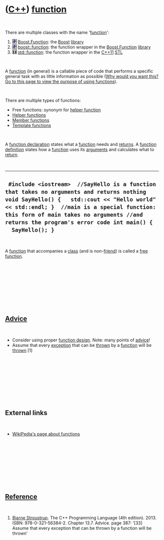
 

 

 

 

 

([C++](Cpp.md)) [function](CppFunction.md)
============================================

 

There are multiple classes with the name '[function](CppFunction.md)':

1.  ![Boost](PicBoost.png) [Boost.Function](CppBoostFunction.md): the
    [Boost](CppBoost.md) [library](CppLibrary.md)
2.  ![Boost](PicBoost.png) [boost::function](CppBoostFunction.md): the
    function wrapper in the [Boost.Function](CppBoostFunction.md)
    [library](CppLibrary.md)
3.  ![C++11](PicCpp11.png) [std::function](CppStdFunction.md): the
    function wrapper in the [C++11](Cpp11.md) [STL](CppStl.md)

 

A [function](CppFunction.md) (in general) is a callable piece of code
that performs a specific general task with as little information as
possible ([Why would you want this? Go to this page to view the purpose
of using functions](CppFunctionPurpose.md)).

 

There are multiple types of functions:

-   Free functions: synonym for [helper function](CppHelperFunction.md)
-   [Helper functions](CppHelperFunction.md)
-   [Member functions](CppMemberFunction.md)
-   [Template functions](CppTemplateFunction.md)

 

A [function declaration](CppFunctionDeclaration.md) states what a
[function](CppFunction.md) needs and [returns](CppReturn.md). A
[function definition](CppFunctionDefinition.md) states how a
[function](CppFunction.md) uses its [arguments](CppArgument.md) and
calculates what to [return](CppReturn.md).

 

  -----------------------------------------------------------------------------------------------------------------------------------------------------------------------------------------------------------------------------------------------------------------------------------------------------
  ` #include <iostream>  //SayHello is a function that takes no arguments and returns nothing void SayHello() {   std::cout << "Hello world" << std::endl; }  //main is a special function: this form of main takes no arguments //and returns the program's error code int main() {   SayHello(); }`
  -----------------------------------------------------------------------------------------------------------------------------------------------------------------------------------------------------------------------------------------------------------------------------------------------------

 

A [function](CppFunction.md) that accompanies a [class](CppClass.md)
(and is non-[friend](CppFriend.md)) is called a [free
function](CppFreeFunction.md).

 

 

 

 

 

[Advice](CppAdvice.md)
-----------------------

 

-   Consider using proper [function design](CppFunctionDesign.md).
    Note: many points of [advice](CppAdvice.md)!
-   Assume that every [exception](CppException.md) that can be
    [thrown](CppThrow.md) by a [function](CppFunction.md) will be
    [thrown](CppThrow.md) \[1\]

 

 

 

 

 

External links
--------------

 

-   [WikiPedia's page about
    functions](http://en.wikipedia.org/wiki/Function_%28computer_science%29)

 

 

 

 

 

[Reference](CppReferences.md)
------------------------------

 

1.  [Bjarne Stroustrup](CppBjarneStroustrup.md). The C++ Programming
    Language (4th edition). 2013. ISBN: 978-0-321-56384-2. Chapter 13.7.
    Advice. page 387: '\[33\] Assume that every exception that can be
    thrown by a function will be thrown'

 

 

 

 

 

 

